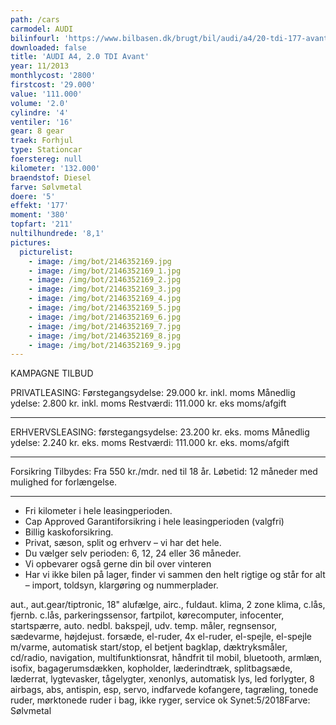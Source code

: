 ```yaml
---
path: /cars
carmodel: AUDI
bilinfourl: 'https://www.bilbasen.dk/brugt/bil/audi/a4/20-tdi-177-avant-multitr-5d/4055100'
downloaded: false
title: 'AUDI A4, 2.0 TDI Avant'
year: 11/2013
monthlycost: '2800'
firstcost: '29.000'
value: '111.000'
volume: '2.0'
cylindre: '4'
ventiler: '16'
gear: 8 gear
traek: Forhjul
type: Stationcar
foerstereg: null
kilometer: '132.000'
braendstof: Diesel
farve: Sølvmetal
doere: '5'
effekt: '177'
moment: '380'
topfart: '211'
nultilhundrede: '8,1'
pictures:
  picturelist:
    - image: /img/bot/2146352169.jpg
    - image: /img/bot/2146352169_1.jpg
    - image: /img/bot/2146352169_2.jpg
    - image: /img/bot/2146352169_3.jpg
    - image: /img/bot/2146352169_4.jpg
    - image: /img/bot/2146352169_5.jpg
    - image: /img/bot/2146352169_6.jpg
    - image: /img/bot/2146352169_7.jpg
    - image: /img/bot/2146352169_8.jpg
    - image: /img/bot/2146352169_9.jpg
---
```

KAMPAGNE TILBUD

PRIVATLEASING:
Førstegangsydelse: 29.000 kr. inkl. moms
Månedlig ydelse: 2.800 kr. inkl. moms
Restværdi: 111.000 kr. eks moms/afgift
__________________________________________

ERHVERVSLEASING:
førstegangsydelse: 23.200 kr. eks. moms 
Månedlig ydelse: 2.240 kr. eks. moms
Restværdi: 111.000 kr. eks. moms/afgift
__________________________________________

Forsikring Tilbydes:
Fra 550 kr./mdr. ned til 18 år. 
Løbetid: 12 måneder med mulighed for forlængelse.
__________________________________________

* Fri kilometer i hele leasingperioden.
* Cap Approved Garantiforsikring i hele leasingperioden (valgfri)
* Billig kaskoforsikring.
* Privat, sæson, split og erhverv – vi har det hele.
* Du vælger selv perioden: 6, 12, 24 eller 36 måneder.
* Vi opbevarer også gerne din bil over vinteren
* Har vi ikke bilen på lager, finder vi sammen den helt rigtige og står for alt – import, toldsyn, klargøring og nummerplader. 

aut., aut.gear/tiptronic, 18" alufælge, airc., fuldaut. klima, 2 zone klima, c.lås, fjernb. c.lås, parkeringssensor, fartpilot, kørecomputer, infocenter, startspærre, auto. nedbl. bakspejl, udv. temp. måler, regnsensor, sædevarme, højdejust. forsæde, el-ruder, 4x el-ruder, el-spejle, el-spejle m/varme, automatisk start/stop, el betjent bagklap, dæktryksmåler, cd/radio, navigation, multifunktionsrat, håndfrit til mobil, bluetooth, armlæn, isofix, bagagerumsdækken, kopholder, læderindtræk, splitbagsæde, læderrat, lygtevasker, tågelygter, xenonlys, automatisk lys, led forlygter, 8 airbags, abs, antispin, esp, servo, indfarvede kofangere, tagræling, tonede ruder, mørktonede ruder i bag, ikke ryger, service ok
Synet:5/2018Farve: Sølvmetal
